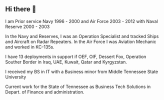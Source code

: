## Hi there 👋

I am Prior service Navy 1996 - 2000 and Air Force 2003 - 2012 with Naval Reserve 2000 - 2003

In the Navy and Reserves, I was an Operation Specialist and tracked Ships and Aircraft on Radar Repeaters. In the Air Force I was Aviation Mechanic and worked in KC-135s.

I have 13 deployments in support if OEF, OIF, Dessert Fox, Operation Souther Border in Iraq, UAE, Kuwait, Qatar and Kyrgyzstan.

I received my BS in IT with a Business minor from Middle Tennessee State University

Current work for the State of Tennessee as Business Tech Solutions in Depart. of Finance and administration.
